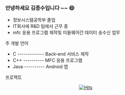 ### 안녕하세요 김종수입니다 ~~   😄

- 정보시스템공학부 졸업
- IT회사에 R&D 팀에서 근무 중
- mfc 응용 프로그램 제작및 미들웨어간 데이터 송수신 업무

주 개발 언어
- C ------------- Back-end 서비스 제작
- C++ ---------- MFC 응용 프로그램
- Java ---------- Android 앱


프로젝트

  <div align=center>
	
[![Hits](https://hits.seeyoufarm.com/api/count/incr/badge.svg?url=https%3A%2F%2Fgithub.com%2FKimjongsoo%2Fhit-counter&count_bg=%2379C83D&title_bg=%23555555&icon=&icon_color=%23E7E7E7&title=hits&edge_flat=false)](https://hits.seeyoufarm.com)               
	
  </div>


<!--
**Kimjongsoo/Kimjongsoo** is a ✨ _special_ ✨ repository because its `README.md` (this file) appears on your GitHub profile.

Here are some ideas to get you started:

- 🔭 I’m currently working on ...
- 🌱 I’m currently learning ...
- 👯 I’m looking to collaborate on ...
- 🤔 I’m looking for help with ...
- 💬 Ask me about ...
- 📫 How to reach me: ...
- 😄 Pronouns: ...
- ⚡ Fun fact: ...
-->

